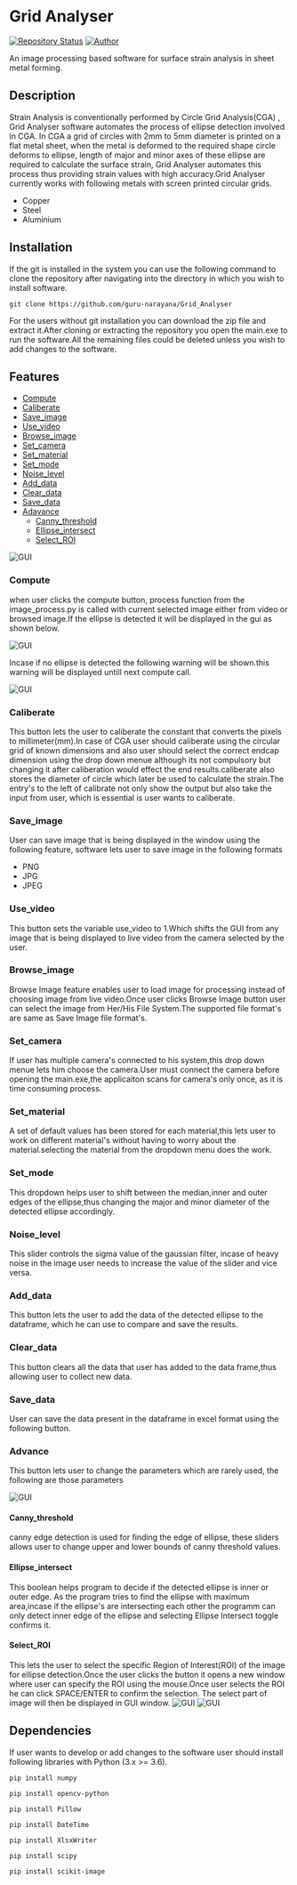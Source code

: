 # Grid Analyser

[![Repository Status](https://img.shields.io/badge/Repository%20Status-Maintained-dark%20green.svg)](https://github.com/guru-narayana/GridAnalyser)
[![Author](https://img.shields.io/badge/Author-Nara%20Guru%20Narayanaswamy-blue)](https://www.linkedin.com/in/nara-guru-narayanaswamy-658a811b0/)

An image processing based
software for surface strain analysis
in sheet metal forming.
## Description
Strain Analysis is conventionally performed by Circle Grid Analysis(CGA) , Grid Analyser software automates the process of ellipse detection involved in CGA. In CGA a grid of circles with 2mm to 5mm diameter is printed on a flat metal sheet, when the metal is deformed to the required shape circle deforms to ellipse, length of major and minor axes of these ellipse are required to calculate the surface strain, Grid Analyser automates this process thus providing strain values with high accuracy.Grid Analyser currently works with following metals with screen printed circular grids. 
* Copper
* Steel
* Aluminium
## Installation
If the git is installed in the system you can use the following command to clone the repository after navigating into the directory in which you wish to install software.

`git clone https://github.com/guru-narayana/Grid_Analyser`

For the users without git installation you can download the zip file and extract it.After cloning or extracting the repository you open the main.exe to run the software.All the remaining files could be deleted unless you wish to add changes to the software.
## Features
* [Compute](#Compute)
* [Caliberate](#Caliberate)
* [Save_image](#Save_image)
* [Use_video](#Use_video)
* [Browse_image](#Browse_image)
* [Set_camera](#Set_camera)
* [Set_material](#Set_material)
* [Set_mode](#Set_mode)
* [Noise_level](#Noise_level)
* [Add_data](#Add_data)
* [Clear_data](#Clear_data)
* [Save_data](#Save_data)
* [Adavance](#Advance)
    * [Canny_threshold](#Canny_threshold)
    * [Ellipse_intersect](#Ellipse_intersect)
    * [Select_ROI](#select_ROI)

![GUI](./Images/GUI.jpg)

### Compute
when user clicks the compute button, process function from the image_process.py is called with current selected image either from video or browsed image.If the ellipse is detected it will be displayed in the gui as shown below.

![GUI](./Images/ellipse_detected.jpg)

Incase if no ellipse is detected the following warning will be shown.this warning will be displayed untill next compute call.

![GUI](./Images/no_ellipse_detected.jpg)

### Caliberate

This button lets the user to caliberate the constant that converts the pixels to millimeter(mm).In case of CGA user should caliberate using the circular grid of known dimensions and also user should select the correct endcap dimension using the drop down menue although its not compulsory but changing it after caliberation would effect the end results.caliberate also stores the diameter of circle which later be used to calculate the strain.The entry's to the left of calibrate not only show the output but also take the input from user, which is essential is user wants to caliberate.

### Save_image

User can save image that is being displayed in the window using the following feature, software lets user to save image in the following formats
* PNG
* JPG
* JPEG

### Use_video
This button sets the variable use_video to 1.Which shifts the GUI from any image that is being displayed to live video from the camera selected by the user.

### Browse_image
Browse Image feature enables user to load image for processing instead of choosing image from live video.Once user clicks Browse Image button user can select the image from Her/His File System.The supported file format's are same as Save Image file format's. 

### Set_camera
If user has multiple camera's connected to his system,this drop down menue lets him choose the camera.User must connect the camera before opening the main.exe,the applicaiton scans for camera's only once, as it is time consuming process.

### Set_material
A set of default values has been stored for each material,this lets user to work on different material's without having to worry about the material.selecting the material from the dropdown menu does the work.

### Set_mode
This dropdown helps user to shift between the median,inner and outer edges of the ellipse,thus changing the major and minor diameter of the detected ellipse accordingly.

### Noise_level 
This slider controls the sigma value of the gaussian filter, incase of heavy noise in the image user needs to increase the value of the slider and vice versa.

### Add_data
This button lets the user to add the data of the detected ellipse to the dataframe, which he can use to compare and save the results.

### Clear_data
This button clears all the data that user has added to the data frame,thus allowing user to collect new data.

### Save_data 
User can save the data present in the dataframe in excel format using the following button.

### Advance
This button lets user to change the parameters which are rarely used,
the following are those parameters

![GUI](./Images/advance.jpg)


#### Canny_threshold
canny edge detection is used for finding the edge of ellipse, these sliders allows user to change upper and lower bounds of canny threshold values.

#### Ellipse_intersect
This boolean helps program to decide if the detected ellipse is inner or outer edge. As the program tries to find the ellipse with maximum area,incase if the ellipse's are intersecting each other the programm can only detect inner edge of the ellipse and selecting Ellipse Intersect toggle confirms it.

#### Select_ROI

This lets the user to select the specific Region of Interest(ROI) of the image for ellipse detection.Once the user clicks the button it opens a new window where user can specify the ROI using the mouse.Once user selects the ROI he can click SPACE/ENTER to confirm the selection.
The select part of image will then be displayed in GUI window.
![GUI](./Images/roi1.jpg)
![GUI](./Images/roi2.jpg)
## Dependencies
If user wants to develop or add changes to the software user should install following libraries with Python (3.x >= 3.6).


`pip install numpy`

`pip install opencv-python`

`pip install Pillow`

`pip install DateTime`

`pip install XlsxWriter`

`pip install scipy`

`pip install scikit-image`
